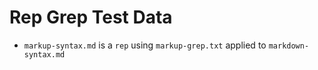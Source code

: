 # Rep Grep Test Data

- `markup-syntax.md` is a `rep` using `markup-grep.txt` applied to `markdown-syntax.md`
